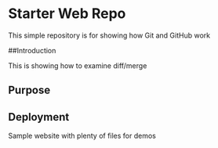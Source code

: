 # Starter Web Repo

This simple repository is for showing how Git and GitHub work

##Introduction

This is showing how to examine diff/merge

## Purpose

## Deployment

Sample website with plenty of files for demos
